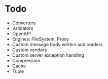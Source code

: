 # Todo

* Converters
* Validators
* OpenAPI
* Engines: FileSystem, Proxy
* Custom message body writers and readers
* Custom vendors
* Custom server exception handling
* Compression
* Cache
* Tuple